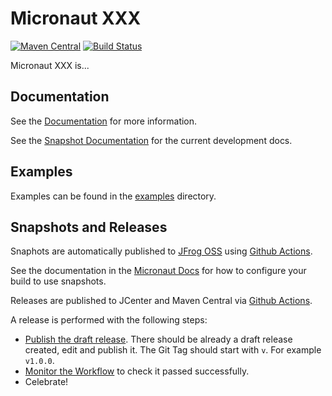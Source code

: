 # Micronaut XXX

[![Maven Central](https://img.shields.io/maven-central/v/io.micronaut.xxx/micronaut-xxx.svg?label=Maven%20Central)](https://search.maven.org/search?q=g:%22io.micronaut.xxx%22%20AND%20a:%22micronaut-xxx%22)
[![Build Status](https://github.com/micronaut-projects/micronaut-xxx/workflows/Java%20CI/badge.svg)](https://github.com/micronaut-projects/micronaut-xxx/actions)

Micronaut XXX is...

## Documentation

See the [Documentation](https://micronaut-projects.github.io/micronaut-xxx/latest/guide/) for more information. 

See the [Snapshot Documentation](https://micronaut-projects.github.io/micronaut-xxx/snapshot/guide/) for the current development docs.

## Examples

Examples can be found in the [examples](https://github.com/micronaut-projects/micronaut-xxx/tree/master/examples) directory.

## Snapshots and Releases

Snaphots are automatically published to [JFrog OSS](https://oss.jfrog.org/artifactory/oss-snapshot-local/) using [Github Actions](https://github.com/micronaut-projects/micronaut-xxx/actions).

See the documentation in the [Micronaut Docs](https://docs.micronaut.io/latest/guide/index.html#usingsnapshots) for how to configure your build to use snapshots.

Releases are published to JCenter and Maven Central via [Github Actions](https://github.com/micronaut-projects/micronaut-xxx/actions).

A release is performed with the following steps:

* [Publish the draft release](https://github.com/micronaut-projects/micronaut-xxx/releases). There should be already a draft release created, edit and publish it. The Git Tag should start with `v`. For example `v1.0.0`.
* [Monitor the Workflow](https://github.com/micronaut-projects/micronaut-xxx/actions?query=workflow%3ARelease) to check it passed successfully.
* Celebrate!
